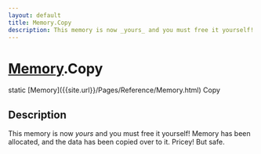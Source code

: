 ```yaml
---
layout: default
title: Memory.Copy
description: This memory is now _yours_ and you must free it yourself! Memory has been allocated, and the data has been copied over to it. Pricey! But safe.
---
```

# [Memory]({{site.url}}/Pages/Reference/Memory.html).Copy

<div class='signature' markdown='1'>
static [Memory]({{site.url}}/Pages/Reference/Memory.html) Copy
</div>

## Description
This memory is now _yours_ and you must free it yourself! Memory has been
allocated, and the data has been copied over to it. Pricey! But safe.

